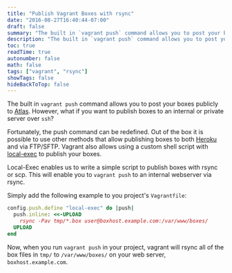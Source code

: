 ```yaml
---
title: "Publish Vagrant Boxes with rsync"
date: "2016-08-27T16:40:44-07:00"
draft: false
summary: "The built in `vagrant push` command allows you to post your boxes publicly to Atlas. However, what if you want to publish boxes to an internal or private server over `ssh`?"
description: "The built in `vagrant push` command allows you to post your boxes publicly to Atlas. However, what if you want to publish boxes to an internal or private server over `ssh`?"
toc: true
readTime: true
autonumber: false
math: false
tags: ["vagrant", "rsync"]
showTags: false
hideBackToTop: false
---
```


The built in `vagrant push` command allows you to post your boxes publicly to [Atlas](https://atlas.hashicorp.com/boxes/search). However, what if you want to publish boxes to an internal or private server over `ssh`?

Fortunately, the push command can be redefined. Out of the box it is possible to use other methods that allow publishing boxes to both [Heroku](https://www.heroku.com/) and via FTP/SFTP. Vagrant also allows using a custom shell script with [local-exec](https://www.vagrantup.com/docs/push/local-exec.html) to publish your boxes.

Local-Exec enables us to write a simple script to publish boxes with rsync or scp. This will enable you to `vagrant push` to an internal webserver via rsync.

Simply add the following example to you project's `Vagrantfile`:
```ruby
config.push.define "local-exec" do |push|
  push.inline: <<-UPLOAD
    rsync -Pav tmp/*.box user@boxhost.example.com:/var/www/boxes/
  UPLOAD
end
```

Now, when you run `vagrant push` in your project, vagrant will rsync all of the box files in `tmp/` to `/var/www/boxes/` on your web server, `boxhost.example.com`.
